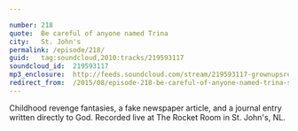 ```yaml
---

number: 218
quote:  Be careful of anyone named Trina
city:   St. John's
permalink: /episode/218/
guid:   tag:soundcloud,2010:tracks/219593117
soundcloud_id:  219593117
mp3_enclosure:  http://feeds.soundcloud.com/stream/219593117-grownupsreadthingstheywroteaskids-s2e18.mp3
redirect_from:  /2015/08/episode-218-be-careful-of-anyone-named-trina-st-johns/
---
```


Childhood revenge fantasies, a fake newspaper article, and a journal entry written directly to God. Recorded live at The Rocket Room in St. John's, NL.
